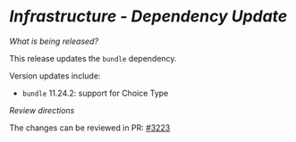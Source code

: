 # _Infrastructure - Dependency Update_

_What is being released?_

This release updates the `bundle` dependency.

Version updates include:
- `bundle` 11.24.2: support for Choice Type

_Review directions_

The changes can be reviewed in PR: [#3223](https://github.com/finos/common-domain-model/pull/3223)